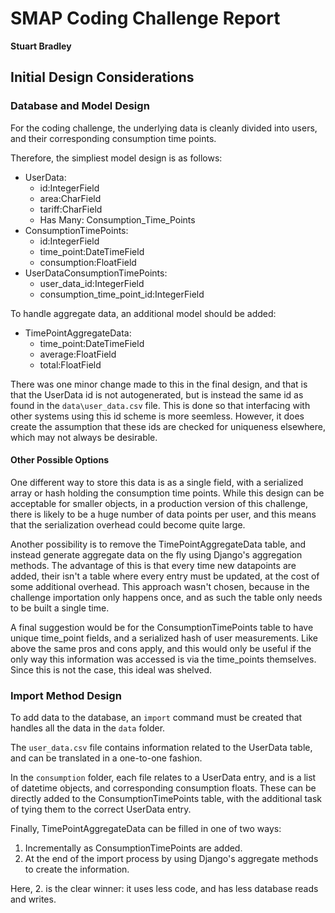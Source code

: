 # SMAP Coding Challenge Report
**Stuart Bradley**

## Initial Design Considerations

### Database and Model Design

For the coding challenge, the underlying data is cleanly divided into users, and their corresponding consumption time 
points.

Therefore, the simpliest model design is as follows:

- UserData:
    - id:IntegerField
    - area:CharField
    - tariff:CharField
    - Has Many: Consumption_Time_Points
- ConsumptionTimePoints:
    - id:IntegerField
    - time_point:DateTimeField
    - consumption:FloatField
- UserDataConsumptionTimePoints:
    - user_data_id:IntegerField
    - consumption_time_point_id:IntegerField
    
To handle aggregate data, an additional model should be added:

- TimePointAggregateData:
    - time_point:DateTimeField
    - average:FloatField
    - total:FloatField
    
There was one minor change made to this in the final design, and that is that the UserData id is not autogenerated, but 
is instead the same id as found in the `data\user_data.csv` file. This is done so that interfacing with other systems 
using this id scheme is more seemless. However, it does create the assumption that these ids are checked for uniqueness 
elsewhere, which may not always be desirable. 

#### Other Possible Options

One different way to store this data is as a single field, with a serialized array or hash holding the consumption 
time points. While this design can be acceptable for smaller objects, in a production version of this challenge, there 
is likely to be a huge number of data points per user, and this means that the serialization overhead could become quite 
large.

Another possibility is to remove the TimePointAggregateData table, and instead generate aggregate data on the fly using 
Django's aggregation methods. The advantage of this is that every time new datapoints are added, their isn't a table 
where every entry must be updated, at the cost of some additional overhead. This approach wasn't chosen, because in the 
challenge importation only happens once, and as such the table only needs to be built a single time.  

A final suggestion would be for the ConsumptionTimePoints table to have unique time_point fields, and a serialized hash 
of user measurements. Like above the same pros and cons apply, and this would only be useful if the only way this 
information was accessed is via the time_points themselves. Since this is not the case, this ideal was shelved.   

### Import Method Design

To add data to the database, an `import` command must be created that handles all the data in the `data` folder. 

The `user_data.csv` file contains information related to the UserData table, and can be translated in a one-to-one 
fashion.

In the `consumption` folder, each file relates to a UserData entry, and is a list of datetime objects, and corresponding 
consumption floats. These can be directly added to the ConsumptionTimePoints table, with the additional task of tying 
them to the correct UserData entry. 

Finally, TimePointAggregateData can be filled in one of two ways:
1. Incrementally as ConsumptionTimePoints are added.
2. At the end of the import process by using Django's aggregate methods to create the information. 

Here, 2. is the clear winner: it uses less code, and has less database reads and writes. 